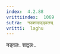 ```yaml
---
index:  4.2.88
vrittiindex:  1069
sutra:  नडशादाड्ड्वलच्
vritti:  laghu 
---
```


नड्वलः. शाद्वलः..

